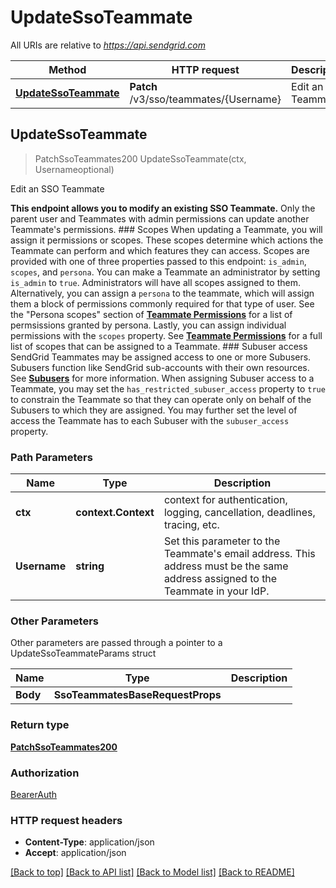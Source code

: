 # UpdateSsoTeammate

All URIs are relative to *https://api.sendgrid.com*

Method | HTTP request | Description
------------- | ------------- | -------------
[**UpdateSsoTeammate**](UpdateSsoTeammate.md#UpdateSsoTeammate) | **Patch** /v3/sso/teammates/{Username} | Edit an SSO Teammate



## UpdateSsoTeammate

> PatchSsoTeammates200 UpdateSsoTeammate(ctx, Usernameoptional)

Edit an SSO Teammate

**This endpoint allows you to modify an existing SSO Teammate.**  Only the parent user and Teammates with admin permissions can update another Teammate's permissions.  ### Scopes  When updating a Teammate, you will assign it permissions or scopes. These scopes determine which actions the Teammate can perform and which features they can access. Scopes are provided with one of three properties passed to this endpoint: `is_admin`, `scopes`, and `persona`.  You can make a Teammate an administrator by setting `is_admin` to `true`. Administrators will have all scopes assigned to them. Alternatively, you can assign a `persona` to the teammate, which will assign them a block of permissions commonly required for that type of user. See the \"Persona scopes\" section of [**Teammate Permissions**](https://docs.sendgrid.com/ui/account-and-settings/teammate-permissions#persona-scopes) for a list of permsissions granted by persona. Lastly, you can assign individual permissions with the `scopes` property. See [**Teammate Permissions**](https://docs.sendgrid.com/ui/account-and-settings/teammate-permissions) for a full list of scopes that can be assigned to a Teammate.  ### Subuser access  SendGrid Teammates may be assigned access to one or more Subusers. Subusers function like SendGrid sub-accounts with their own resources. See [**Subusers**](https://docs.sendgrid.com/ui/account-and-settings/subusers) for more information.  When assigning Subuser access to a Teammate, you may set the `has_restricted_subuser_access` property to `true` to constrain the Teammate so that they can operate only on behalf of the Subusers to which they are assigned. You may further set the level of access the Teammate has to each Subuser with the `subuser_access` property.

### Path Parameters


Name | Type | Description
------------- | ------------- | -------------
**ctx** | **context.Context** | context for authentication, logging, cancellation, deadlines, tracing, etc.
**Username** | **string** | Set this parameter to the Teammate's email address. This address must be the same address assigned to the Teammate in your IdP.

### Other Parameters

Other parameters are passed through a pointer to a UpdateSsoTeammateParams struct


Name | Type | Description
------------- | ------------- | -------------
**Body** | **SsoTeammatesBaseRequestProps** | 

### Return type

[**PatchSsoTeammates200**](PatchSsoTeammates200.md)

### Authorization

[BearerAuth](../README.md#BearerAuth)

### HTTP request headers

- **Content-Type**: application/json
- **Accept**: application/json

[[Back to top]](#) [[Back to API list]](../README.md#documentation-for-api-endpoints)
[[Back to Model list]](../README.md#documentation-for-models)
[[Back to README]](../README.md)

